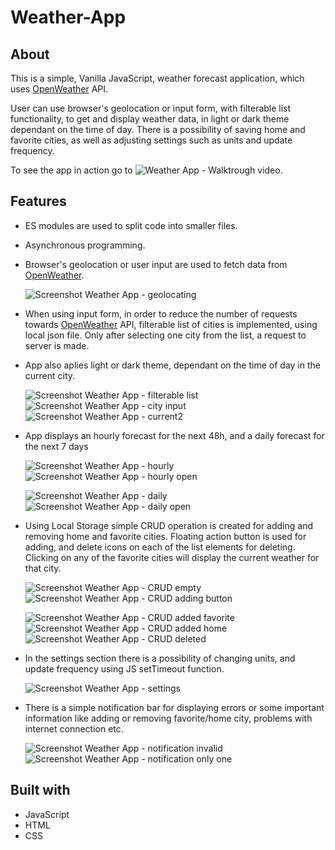 # Weather-App

## About
This is a simple, Vanilla JavaScript, weather forecast application, which uses [OpenWeather](https://openweathermap.org/) API.

User can use browser's geolocation or input form, with filterable list functionality, to get and display weather data, in light or dark theme dependant on the time of day.
There is a possibility of saving home and favorite cities, as well as adjusting settings such as units and update frequency.

To see the app in action go to ![Weather App - Walktrough video](https://github.com/vladjov/Weather-App/issues/2#issue-1038139549).


## Features
- ES modules are used to split code into smaller files.
- Asynchronous programming.
- Browser's geolocation or user input are used to fetch data from [OpenWeather](https://openweathermap.org/). 

  ![Screenshot Weather App - geolocating](https://user-images.githubusercontent.com/29351209/136627973-616a615a-a037-41d2-aff1-1c51ebfcd56f.png)

- When using  input form, in order to reduce the number of requests towards [OpenWeather](https://openweathermap.org/) API, filterable list of cities is implemented, using local json file. Only after selecting one city from the list, a request to server is made. 
- App also aplies light or dark theme, dependant on the time of day in the current city.

  ![Screenshot Weather App - filterable list](https://user-images.githubusercontent.com/29351209/136630120-a571ab99-6b36-4e45-9f48-0b9ba918cf70.png)
  ![Screenshot  Weather App - city input](https://user-images.githubusercontent.com/29351209/136628879-f2b856db-bf36-40ab-957a-599b9c2ff369.png)
  ![Screenshot Weather App - current2](https://user-images.githubusercontent.com/29351209/136629222-d3d805d1-55a9-4f25-bb9e-1046d2dcfad9.png)

- App displays an hourly forecast for the next 48h, and a daily forecast for the next 7 days

  ![Screenshot  Weather App - hourly](https://user-images.githubusercontent.com/29351209/136675455-00e2a2d9-382d-487a-9f0f-dcfcdfadc86c.png)
  ![Screenshot Weather App - hourly open](https://user-images.githubusercontent.com/29351209/136675468-c25949ca-77d1-4524-ac28-60dfb15025f0.png)

  ![Screenshot Weather App - daily](https://user-images.githubusercontent.com/29351209/136675489-05a62afd-d15e-4467-9e8e-26eadd0dbc35.png)
  ![Screenshot Weather App - daily open](https://user-images.githubusercontent.com/29351209/136675498-0d5d5e96-41fd-4201-8b68-a5c91983569f.png)

- Using Local Storage simple CRUD operation is created for adding and removing home and favorite cities. Floating action button is used for adding, and delete icons on each of the list elements for deleting. Clicking on any of the favorite cities will display the current weather for that city.

  ![Screenshot Weather App - CRUD empty](https://user-images.githubusercontent.com/29351209/136675645-409760d5-bf01-4d19-b384-2b1ef3c4b8b3.png)
  ![Screenshot Weather App - CRUD adding button](https://user-images.githubusercontent.com/29351209/136675658-31345be7-9fdd-44d3-b874-c15ca43cc9ea.png)

  ![Screenshot Weather App - CRUD added favorite](https://user-images.githubusercontent.com/29351209/136675674-9e372bd3-86da-4388-a8ed-73f5c0ac1cba.png)
  ![Screenshot Weather App - CRUD added home](https://user-images.githubusercontent.com/29351209/136675711-710aea88-bcba-457b-81e9-470fc632d982.png)
  ![Screenshot Weather App - CRUD deleted](https://user-images.githubusercontent.com/29351209/136675692-89b4316e-7935-43a3-a5e4-371cc291ce49.png)

- In the settings section there is a possibility of changing units, and update frequency using JS setTimeout function.

  ![Screenshot Weather App - settings](https://user-images.githubusercontent.com/29351209/136676010-96392e32-6dbd-41ea-bf04-5a938a1b9e4c.png)
  

- There is a simple notification bar for displaying errors or some important information like adding or removing favorite/home city, problems with internet connection etc.

  ![Screenshot Weather App - notification invalid](https://user-images.githubusercontent.com/29351209/136676057-b406a5f0-b08e-4a71-ab52-5c374b9ff12c.png)
  ![Screenshot Weather App - notification only one](https://user-images.githubusercontent.com/29351209/136676073-39f81ce5-556f-4c85-991b-56ebbf7561c0.png)


## Built with
- JavaScript
- HTML
- CSS
